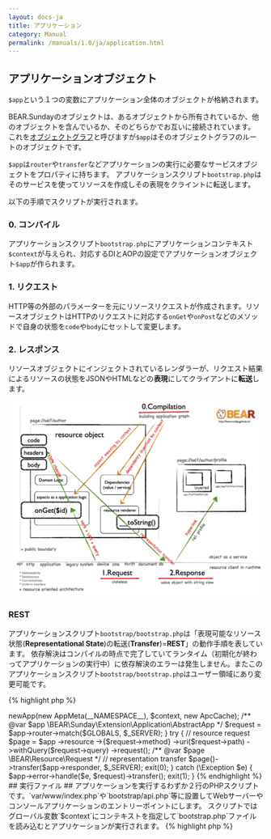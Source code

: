 ```yaml
---
layout: docs-ja
title: アプリケーション
category: Manual
permalink: /manuals/1.0/ja/application.html
---
```


## アプリケーションオブジェクト ##

`$app`という１つの変数にアプリケーション全体のオブジェクトが格納されます。

BEAR.Sundayのオブジェクトは、あるオブジェクトから所有されているか、他のオブジェクトを含んでいるか、そのどちらかでお互いに接続されています。
これを[オブジェクトグラフ](http://en.wikipedia.org/wiki/Object_graph)と呼びますが`$app`はそのオブジェクトグラフのルートのオブジェクトです。

`$app`は`router`や`transfer`などアプリケーションの実行に必要なサービスオブジェクトをプロパティに持ちます。
アプリケーションスクリプト`bootstrap.php`はそのサービスを使ってリソースを作成しその表現をクライントに転送します。

以下の手順でスクリプトが実行されます。

### 0. コンパイル ###

アプリケーションスクリプト`bootstrap.php`にアプリケーションコンテキスト`$context`が与えられ、対応するDIとAOPの設定でアプリケーションオブジェクト`$app`が作られます。

### 1. リクエスト ###

HTTP等の外部のパラメーターを元にリソースリクエストが作成されます。リソースオブジェクトはHTTPのリクエストに対応する`onGet`や`onPost`などのメソッドで自身の状態を`code`や`body`にセットして変更します。

### 2. レスポンス ###
 
リソースオブジェクトにインジェクトされているレンダラーが、リクエスト結果によるリソースの状態をJSONやHTMLなどの**表現**にしてクライアントに**転送**します。

 <img src="/images/screen/diagram.png" style="max-width: 100%;height: auto;"/>

### REST ###

アプリケーションスクリプト`bootstrap/bootstrap.php`は「表現可能なリソース状態(**Representational State**)の転送(**Transfer**)=**REST**」の動作手順を表しています。
依存解決はコンパイルの時点で完了していてランタイム（初期化が終わってアプリケーションの実行中）に依存解決のエラーは発生しません。またこのアプリケーションスクリプト`bootstrap/bootstrap.php`はユーザー領域にあり変更可能です。
 
{% highlight php %}
<?php
 
 /**
  * @global string $context
  */
 namespace MyVendor\Weekday;
 
 use BEAR\Package\Bootstrap;
 use BEAR\Package\AppMeta;
 use Doctrine\Common\Cache\ApcCache;
 use Doctrine\Common\Annotations\AnnotationRegistry;
 
 load: {
     $dir = dirname(__DIR__);
     $loader = require $dir . '/vendor/autoload.php';
     AnnotationRegistry::registerLoader([$loader, 'loadClass']);
 }
 
 route: {
     $context = isset($context) ? $context : 'app';
     $app = (new Bootstrap)->newApp(new AppMeta(__NAMESPACE__), $context, new ApcCache);
     /** @var $app \BEAR\Sunday\Extension\Application\AbstractApp */
     $request = $app->router->match($GLOBALS, $_SERVER);
 }
 
 try {
     // resource request
     $page = $app
         ->resource
         ->{$request->method}
         ->uri($request->path)
         ->withQuery($request->query)
         ->request();
     /** @var $page \BEAR\Resource\Request */
 
     // representation transfer
     $page()->transfer($app->responder, $_SERVER);
     exit(0);
 } catch (\Exception $e) {
     $app->error->handle($e, $request)->transfer();
     exit(1);
 }
{% endhighlight %}

## 実行ファイル ##
 
アプリケーションを実行するわずか２行のPHPスクリプトです。`var/www/index.php`や`bootstrap/api.php`等に設置してWebサーバーやコンソールアプリケーションのエントリーポイントにします。
スクリプトではグローバル変数`$context`にコンテキストを指定して`bootstrap.php`ファイルを読み込むとアプリケーションが実行されます。

{% highlight php %}
<?php
$context = 'prod-api-hal-app'
require 'pat/to/bootstrap.php'; 
{% endhighlight %}

コンテキストによるアプリケーション変更は実行ファイル選択する事で行います。例えばAPIは`bootstrap/api.php`をHTTPのゲートウエイファイルに指定しますが、
コンソールアプリケーションの場合は`bootstrap/cli.php`を呼び出します。

{% highlight bash %}
// web app
php -S 127.0.0.1:8080 var/www/index.php

// console app
php bootstrap/api.php get /user/1
{% endhighlight %}

## コンテキスト ##

`$app`に含まれるオブジェクトは、あるオブジェクトから所有されているか、他のオブジェクト（またはそのリファレンス）を含んでいるか、そのどちらかでお互いに接続されている**オブジェクトグラフ**です。
接続を変える事でアプリケーションは振る舞いを変えます。（例えば`Cli`コンテキストでは`RouterInterface`に`CliRouter`を束縛してコンソールの入力値がルーターの入力値になります。）

そのコンテキストに応じた束縛の集合が**アプリケーションコンテキスト**です。

フレームワークが用意しているbuilt-inコンテキストとアプリケーションが作成するカスタムコンテキストがあります。

**built-inコンテキスト**

 * `api`  APIアプリケーション
 * `cli`  コンソールアプリケーション
 * `hal`  HALアプリケーション
 * `prod` プロダクション

 コンテキストは組み合わせて使う事ができます。
 
`app`は素のアプリケーションです。
`cli-app`にするとコンソールアプリケーションになり、`prod-hal-api-app`だとHALフォーマットを使ったプロダクション用のAPIアプリケーションになります。
 
アリケーションコンテキストはそれぞれのモジュールに対応します。例えば`cli`コンテキストは`CliModule`でコンソールアプリケーションのためのDIとAOPの束縛が行われます。

コンテキストの値はオブジェクトの作成のみに使われ、意図的に保持されません。
アプリケーションやライブラリのコードでコンテキストを参照して振る舞いを変える事は推奨されず、実現できないようになっています。

代わりにインターフェイスのみに依存したコードを記述し、コンテキストによって依存を変える事で振る舞いを変えます。
